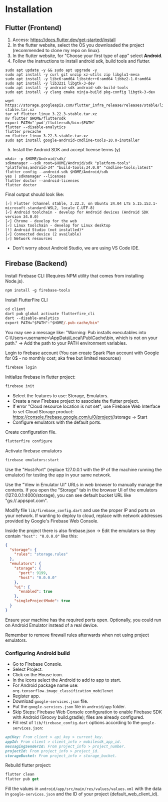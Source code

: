
# Installation

## Flutter (Frontend)

1. Access: https://docs.flutter.dev/get-started/install
2. In the flutter website, select the OS you downloaded the project (recommended to clone my repo on linux).
3. In the flutter website, for "Choose your first type of app" select **Android**.
4. Follow the instructions to install android sdk, build tools and flutter.

```
sudo apt update -y && sudo apt upgrade -y
sudo apt install -y curl git unzip xz-utils zip libglu1-mesa
sudo apt install -y libc6:amd64 libstdc++6:amd64 libbz2-1.0:amd64
sudo apt install -y lib32z1 libgtk-3-dev
sudo apt install -y android-sdk android-sdk-build-tools
sudo apt install -y clang cmake ninja-build pkg-config libgtk-3-dev
```

```
wget https://storage.googleapis.com/flutter_infra_release/releases/stable/linux/flutter_linux_3.22.3-stable.tar.xz
tar xf flutter_linux_3.22.3-stable.tar.xz
mv flutter $HOME/fluttersdk
export PATH="`pwd`/fluttersdk/bin:$PATH"
flutter --disable-analytics
flutter precache
rm flutter_linux_3.22.3-stable.tar.xz
sudo apt install google-android-cmdline-tools-10.0-installer
```
5. Install the Android SDK and accept license terms (y)

```
mkdir -p $HOME/Android/sdk/
sdkmanager --sdk_root=$HOME/Android/sdk "platform-tools" "platforms;android-34" "build-tools;34.0.0" "cmdline-tools;latest"
flutter config --android-sdk $HOME/Android/sdk
yes | sdkmanager --licenses
flutter doctor --android-licenses
flutter doctor
```

Final output should look like:
```
[✓] Flutter (Channel stable, 3.22.3, on Ubuntu 24.04 LTS 5.15.153.1-microsoft-standard-WSL2, locale C.UTF-8)
[✓] Android toolchain - develop for Android devices (Android SDK version 34.0.0)
[✓] Chrome - develop for the web
[✓] Linux toolchain - develop for Linux desktop
[!] Android Studio (not installed)*
[✓] Connected device (2 available)
[✓] Network resources
```

* Don't worry about Android Studio, we are using VS Code IDE.

## Firebase (Backend)
Install Firebase CLI (Requires NPM utility that comes from installing Node.js).
```ps
npm install -g firebase-tools
```

Install FlutterFire CLI
```ps
cd client
dart pub global activate flutterfire_cli
dart --disable-analytics
export PATH="$PATH":"$HOME/.pub-cache/bin"
```
You may see a message like: "Warning: Pub installs executables into C:\Users\<username>\AppData\Local\Pub\Cache\bin, which is not on your path." -> Add the path to your PATH environment variables.

Login to firebase account (You can create Spark Plan account with Google for 0$ - no monthly cost; aka free but limited resources)
```ps
firebase login
```

Initialize firebase in flutter project:
```ps
firebase init
```
* Select the features to use: Storage, Emulators.
* Create a new Firebase project to associate the flutter project.
* If error "Cloud resource location is not set", use Firebase Web Interface to set Cloud Storage product: https://console.firebase.google.com/u/0/project/<name-of-project>/storage -> Start
* Configure emulators with the default ports.


Create configuration file.
```ps
flutterfire configure
```

Activate firebase emulators
```ps
firebase emulators:start
```
Use the "Host:Port" (replace 127.0.0.1 with the IP of the machine running the emulator) for testing the app in your same network.

Use the "View in Emulator UI" URLs in web browser to manually manage the contents. If you open the "Storage" tab in the browser UI of the emulators (127.0.0.1:4000/storage), you can see default bucket URL like "gs://<firebase-project-name>.appspot.com".

Modify file `lib/firebase_config.dart` and use the proper IP and ports on your network. If wanting to deploy to cloud, replace with network addresses provided by Google's Firebase Web Console.

Inside the project there is also firebase.json -> Edit the emulators so they contain `"host": "0.0.0.0"` like this:
```json
{
  "storage": {
    "rules": "storage.rules"
  },
  "emulators": {
    "storage": {
      "port": 9199,
      "host": "0.0.0.0"
    },
    "ui": {
      "enabled": true
    },
    "singleProjectMode": true
  }
}
```
Ensure your machine has the required ports open. Optionally, you could run on Android Emulator instead of a real device.

Remember to remove firewall rules afterwards when not using project emulators.

### Configuring Android build

* Go to Firebase Console.
* Select Project.
* Click on the House icon.
* In the icons select the Android to add to app to start.
* For Android package name use: `org.tensorflow.image_classification_mobilenet`
* Register app.
* Download `google-services.json` file.
* Put the `google-services.json` file in `android/app` folder.
* Skip Steps: Firebase Web Console configuration to enable Firebase SDK with Android (Groovy build.gradle); files are already configured.
* Fill rest of `lib/firebase_config.dart` options according to the `google-services.json`:
```md
apiKey: From client > api_key > current_key.
appId: From client > client_info > mobilesdk_app_id.
messagingSenderId: From project_info > project_number.
projectId: From project_info > project_id.
storageBucket: From project_info > storage_bucket.
```

Rebuild flutter project:
```ps
flutter clean
flutter pub get
```

Fill the values in `android/app/src/main/res/values/values.xml` with the data in `google-services.json` and the ID of your project (default_web_client_id).